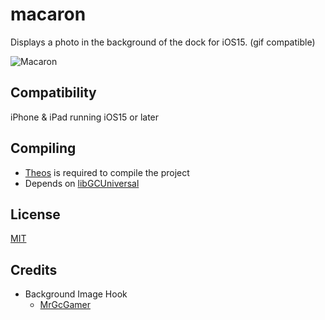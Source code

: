 # macaron
Displays a photo in the background of the dock for iOS15.
(gif compatible)

![Macaron](https://github.com/straight-tamago/macaron/assets/50686545/97e87c2c-8d20-457a-bb02-b52353c21d5c)

## Compatibility
iPhone & iPad running iOS15 or later

## Compiling
  - [Theos](https://theos.dev/) is required to compile the project
  - Depends on [libGCUniversal](https://github.com/MrGcGamer/LibGcUniversalDocumentation)

## License
[MIT](https://github.com/shimajiron/macaron/blob/master/LICENSE.md)

## Credits
  - Background Image Hook
    - [MrGcGamer](https://twitter.com/MrGcGamer)
